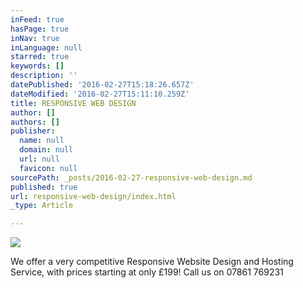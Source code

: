 ```yaml
---
inFeed: true
hasPage: true
inNav: true
inLanguage: null
starred: true
keywords: []
description: ''
datePublished: '2016-02-27T15:18:26.657Z'
dateModified: '2016-02-27T15:11:10.259Z'
title: RESPONSIVE WEB DESIGN
author: []
authors: []
publisher:
  name: null
  domain: null
  url: null
  favicon: null
sourcePath: _posts/2016-02-27-responsive-web-design.md
published: true
url: responsive-web-design/index.html
_type: Article

---
```

![](https://the-grid-user-content.s3-us-west-2.amazonaws.com/51f67e4f-4555-4da0-91a9-11279259a526.jpg)

We offer a very competitive Responsive Website Design and Hosting Service, with prices starting at only £199!
Call us on 07861 769231